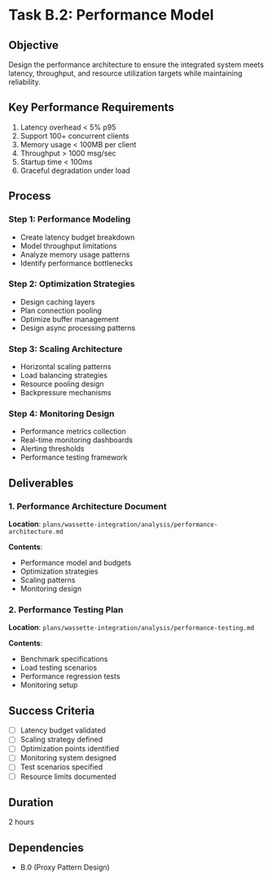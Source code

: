 # Task B.2: Performance Model

## Objective
Design the performance architecture to ensure the integrated system meets latency, throughput, and resource utilization targets while maintaining reliability.

## Key Performance Requirements
1. Latency overhead < 5% p95
2. Support 100+ concurrent clients
3. Memory usage < 100MB per client
4. Throughput > 1000 msg/sec
5. Startup time < 100ms
6. Graceful degradation under load

## Process

### Step 1: Performance Modeling
- Create latency budget breakdown
- Model throughput limitations
- Analyze memory usage patterns
- Identify performance bottlenecks

### Step 2: Optimization Strategies
- Design caching layers
- Plan connection pooling
- Optimize buffer management
- Design async processing patterns

### Step 3: Scaling Architecture
- Horizontal scaling patterns
- Load balancing strategies
- Resource pooling design
- Backpressure mechanisms

### Step 4: Monitoring Design
- Performance metrics collection
- Real-time monitoring dashboards
- Alerting thresholds
- Performance testing framework

## Deliverables

### 1. Performance Architecture Document
**Location**: `plans/wassette-integration/analysis/performance-architecture.md`

**Contents**:
- Performance model and budgets
- Optimization strategies
- Scaling patterns
- Monitoring design

### 2. Performance Testing Plan
**Location**: `plans/wassette-integration/analysis/performance-testing.md`

**Contents**:
- Benchmark specifications
- Load testing scenarios
- Performance regression tests
- Monitoring setup

## Success Criteria
- [ ] Latency budget validated
- [ ] Scaling strategy defined
- [ ] Optimization points identified
- [ ] Monitoring system designed
- [ ] Test scenarios specified
- [ ] Resource limits documented

## Duration
2 hours

## Dependencies
- B.0 (Proxy Pattern Design)